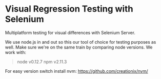 # Visual Regression Testing with Selenium

Multiplatform testing for visual differences with Selenium Server.

We use node.js in and out so this our tool of choice for testing purposes as well. Make sure we're on the same train by comparing node versions. We work with:
> node v0.12.7
> npm v2.11.3

For easy version switch install nvm:
https://github.com/creationix/nvm/

